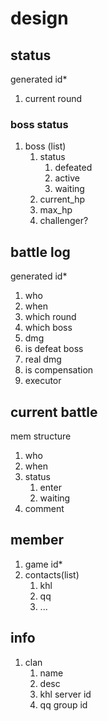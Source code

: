 # design

## status

generated id\*

1. current round

### boss status

1. boss (list)
   1. status
      1. defeated
      2. active
      3. waiting
   2. current_hp
   3. max_hp
   4. challenger?

## battle log

generated id\*

1. who
2. when
3. which round
4. which boss
5. dmg
6. is defeat boss
7. real dmg
8. is compensation
9. executor

## current battle

mem structure

1. who
2. when
3. status
   1. enter
   2. waiting
4. comment

## member

1. game id\*
2. contacts(list)
   1. khl
   2. qq
   3. ...

## info

1. clan
   1. name
   2. desc
   3. khl server id
   4. qq group id
